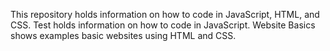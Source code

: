 This repository holds information on how to code in JavaScript, HTML, and CSS.
Test holds information on how to code in JavaScript.
Website Basics shows examples basic websites using HTML and CSS.